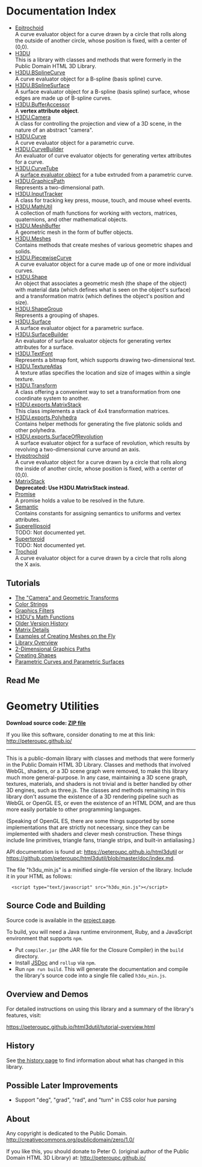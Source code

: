 # Documentation Index

* <a href="Epitrochoid.md">Epitrochoid</a><br>A curve evaluator object for a curve drawn by a circle that rolls along the outside
of another circle, whose position is fixed, with a center of (0,0).
* <a href="H3DU.md">H3DU</a><br>This is a library with classes and methods that were formerly in the Public Domain HTML 3D Library.
* <a href="H3DU.BSplineCurve.md">H3DU.BSplineCurve</a><br>A curve evaluator object for a B-spline (basis spline) curve.
* <a href="H3DU.BSplineSurface.md">H3DU.BSplineSurface</a><br>A surface evaluator object for a B-spline (basis spline) surface,
whose edges are made up of B-spline curves.
* <a href="H3DU.BufferAccessor.md">H3DU.BufferAccessor</a><br>A <b>vertex attribute object</b>.
* <a href="H3DU.Camera.md">H3DU.Camera</a><br>A class for controlling the projection and
view of a 3D scene, in the nature of an abstract "camera".
* <a href="H3DU.Curve.md">H3DU.Curve</a><br>A curve evaluator object for a parametric curve.
* <a href="H3DU.CurveBuilder.md">H3DU.CurveBuilder</a><br>An evaluator of curve evaluator objects for generating
vertex attributes for a curve.
* <a href="H3DU.CurveTube.md">H3DU.CurveTube</a><br>A <a href="H3DU.Surface.md">surface evaluator object</a> for a tube extruded from a parametric curve.
* <a href="H3DU.GraphicsPath.md">H3DU.GraphicsPath</a><br>Represents a two-dimensional path.
* <a href="H3DU.InputTracker.md">H3DU.InputTracker</a><br>A class for tracking key press, mouse, touch, and mouse wheel
events.
* <a href="H3DU.MathUtil.md">H3DU.MathUtil</a><br>A collection of math functions for working
with vectors, matrices, quaternions, and other
mathematical objects.
* <a href="H3DU.MeshBuffer.md">H3DU.MeshBuffer</a><br>A geometric mesh in the form of buffer objects.
* <a href="H3DU.Meshes.md">H3DU.Meshes</a><br>Contains methods that create meshes
of various geometric shapes and solids.
* <a href="H3DU.PiecewiseCurve.md">H3DU.PiecewiseCurve</a><br>A curve evaluator object for a curve
made up of one or more individual curves.
* <a href="H3DU.Shape.md">H3DU.Shape</a><br>An object that associates a geometric mesh (the shape of the object) with
material data (which defines what is seen on the object's surface)
and a transformation matrix (which defines the object's position and size).
* <a href="H3DU.ShapeGroup.md">H3DU.ShapeGroup</a><br>Represents a grouping of shapes.
* <a href="H3DU.Surface.md">H3DU.Surface</a><br>A surface evaluator object for a parametric surface.
* <a href="H3DU.SurfaceBuilder.md">H3DU.SurfaceBuilder</a><br>An evaluator of surface evaluator objects for generating
vertex attributes for a surface.
* <a href="H3DU.TextFont.md">H3DU.TextFont</a><br>Represents a bitmap font, which supports drawing two-dimensional
text.
* <a href="H3DU.TextureAtlas.md">H3DU.TextureAtlas</a><br>A texture atlas specifies the location and size of images within a single
texture.
* <a href="H3DU.Transform.md">H3DU.Transform</a><br>A class offering a convenient way to set a transformation
from one coordinate system to another.
* <a href="H3DU.exports.MatrixStack.md">H3DU.exports.MatrixStack</a><br>This class implements a stack
of 4x4 transformation matrices.
* <a href="H3DU.exports.Polyhedra.md">H3DU.exports.Polyhedra</a><br>Contains helper methods for generating the five platonic solids
and other polyhedra.
* <a href="H3DU.exports.SurfaceOfRevolution.md">H3DU.exports.SurfaceOfRevolution</a><br>A surface evaluator object for a surface of revolution,
which results by revolving a two-dimensional curve around an axis.
* <a href="Hypotrochoid.md">Hypotrochoid</a><br>A curve evaluator object for a curve drawn by a circle that rolls along the inside
of another circle, whose position is fixed, with a center of (0,0).
* <a href="MatrixStack.md">MatrixStack</a><br>**Deprecated: Use H3DU.MatrixStack instead.**
* <a href="Promise.md">Promise</a><br>A promise holds a value to be resolved in the future.
* <a href="Semantic.md">Semantic</a><br>Contains constants for assigning semantics
to uniforms and vertex attributes.
* <a href="Superellipsoid.md">Superellipsoid</a><br>TODO: Not documented yet.
* <a href="Supertoroid.md">Supertoroid</a><br>TODO: Not documented yet.
* <a href="Trochoid.md">Trochoid</a><br>A curve evaluator object for a curve drawn by a circle that rolls along the X axis.

## Tutorials

* [The "Camera" and Geometric Transforms](tutorial-camera.md)
* [Color Strings](tutorial-colors.md)
* [Graphics Filters](tutorial-filters.md)
* [H3DU's Math Functions](tutorial-glmath.md)
* [Older Version History](tutorial-history.md)
* [Matrix Details](tutorial-matrixdetails.md)
* [Examples of Creating Meshes on the Fly](tutorial-meshexamples.md)
* [Library Overview](tutorial-overview.md)
* [2-Dimensional Graphics Paths](tutorial-paths.md)
* [Creating Shapes](tutorial-shapes.md)
* [Parametric Curves and Parametric Surfaces](tutorial-surfaces.md)

## Read Me

<h1>Geometry Utilities</h1><p><strong>Download source code: <a href="https://github.com/peteroupc/html3dutil/archive/master.md">ZIP file</a></strong></p>
<p>If you like this software, consider donating to me at this link: <a href="http://peteroupc.github.io/">http://peteroupc.github.io/</a></p>
<hr>
<p>This is a public-domain library with classes and methods that were formerly in the Public Domain HTML 3D Library.  Classes and methods that involved WebGL, shaders, or a 3D scene graph were removed, to make this library much more general-purpose.  In any case, maintaining a 3D scene graph, textures, materials, and shaders is not trivial and is better handled by other 3D engines, such as three.js.  The classes and methods remaining in this library don't assume the existence of a 3D rendering pipeline such as WebGL or OpenGL ES, or even the existence of an HTML DOM, and are thus more easily portable to other programming languages.</p>
<p>(Speaking of OpenGL ES, there are some things supported by some implementations that are strictly not necessary, since they can be implemented with shaders and clever mesh construction.  These things include line primitives, triangle fans, triangle strips, and built-in antialiasing.)</p>
<p>API documentation is found at: <a href="https://peteroupc.github.io/html3dutil">https://peteroupc.github.io/html3dutil</a>
or <a href="https://github.com/peteroupc/html3dutil/blob/master/doc/index.md">https://github.com/peteroupc/html3dutil/blob/master/doc/index.md</a>.</p>
<p>The file &quot;h3du_min.js&quot; is a minified single-file version of the library.  Include it in your HTML
as follows:</p>
<pre class="prettyprint source lang-html"><code>  &lt;script type=&quot;text/javascript&quot; src=&quot;h3du_min.js&quot;>&lt;/script></code></pre><h2>Source Code and Building</h2><p>Source code is available in the <a href="https://github.com/peteroupc/html3dutil">project page</a>.</p>
<p>To build, you will need a Java runtime environment, Ruby, and a JavaScript environment
that supports <code>npm</code>.</p>
<ul>
<li>Put <code>compiler.jar</code> (the JAR file for the Closure Compiler) in the <code>build</code> directory.</li>
<li>Install <a href="https://github.com/jsdoc3/jsdoc">JSDoc</a> and <code>rollup</code> via <code>npm</code>.</li>
<li>Run <code>npm run build</code>. This will generate the documentation and compile
the library's source code into a single file called <code>h3du_min.js</code>.</li>
</ul>
<h2>Overview and Demos</h2><p>For detailed instructions on using this library and a summary of the library's features, visit:</p>
<p><a href="https://peteroupc.github.io/html3dutil/tutorial-overview.html">https://peteroupc.github.io/html3dutil/tutorial-overview.html</a></p>
<h2>History</h2><p>See <a href="https://peteroupc.github.io/html3dutil/tutorial-history.html">the history page</a> to find
information about what has changed in this library.</p>
<h2>Possible Later Improvements</h2><ul>
<li>Support &quot;deg&quot;, &quot;grad&quot;, &quot;rad&quot;, and &quot;turn&quot; in CSS color hue parsing</li>
</ul>
<h2>About</h2><p>Any copyright is dedicated to the Public Domain.
<a href="http://creativecommons.org/publicdomain/zero/1.0/">http://creativecommons.org/publicdomain/zero/1.0/</a></p>
<p>If you like this, you should donate to Peter O. (original author of
the Public Domain HTML 3D Library) at:
<a href="http://peteroupc.github.io/">http://peteroupc.github.io/</a></p>
